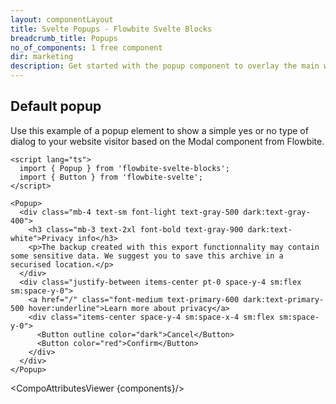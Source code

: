 ```yaml
---
layout: componentLayout
title: Svelte Popups - Flowbite Svelte Blocks
breadcrumb_title: Popups
no_of_components: 1 free component
dir: marketing
description: Get started with the popup component to overlay the main website content and showcase advertisement messages, cookie notices, and newsletter sign-ups.
---
```


<script>
  import { TableProp, TableDefaultRow, CompoAttributesViewer } from '../utils'
  const components = 'Popup'
</script>

## Default popup

Use this example of a popup element to show a simple yes or no type of dialog to your website visitor based on the Modal component from Flowbite.

```svelte example class="flex justify-center items-start h-80"
<script lang="ts">
  import { Popup } from 'flowbite-svelte-blocks';
  import { Button } from 'flowbite-svelte';
</script>

<Popup>
  <div class="mb-4 text-sm font-light text-gray-500 dark:text-gray-400">
    <h3 class="mb-3 text-2xl font-bold text-gray-900 dark:text-white">Privacy info</h3>
    <p>The backup created with this export functionnality may contain some sensitive data. We suggest you to save this archive in a securised location.</p>
  </div>
  <div class="justify-between items-center pt-0 space-y-4 sm:flex sm:space-y-0">
    <a href="/" class="font-medium text-primary-600 dark:text-primary-500 hover:underline">Learn more about privacy</a>
    <div class="items-center space-y-4 sm:space-x-4 sm:flex sm:space-y-0">
      <Button outline color="dark">Cancel</Button>
      <Button color="red">Confirm</Button>
    </div>
  </div>
</Popup>
```

<CompoAttributesViewer {components}/>